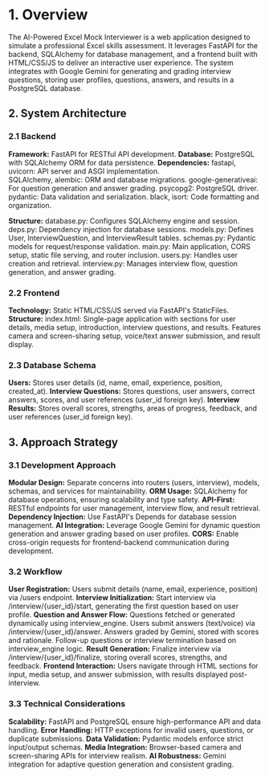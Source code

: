 # 1. Overview

The AI-Powered Excel Mock Interviewer is a web application designed to simulate a professional Excel skills assessment. It leverages FastAPI for the backend, SQLAlchemy for database management, and a frontend built with HTML/CSS/JS to deliver an interactive user experience. The system integrates with Google Gemini for generating and grading interview questions, storing user profiles, questions, answers, and results in a PostgreSQL database.


## 2. System Architecture
### 2.1 Backend

**Framework:** FastAPI for RESTful API development.
**Database:** PostgreSQL with SQLAlchemy ORM for data persistence.
**Dependencies:** fastapi, uvicorn: API server and ASGI implementation.  
                  SQLAlchemy, alembic: ORM and database migrations.
                  google-generativeai: For question generation and answer grading.
                  psycopg2: PostgreSQL driver.
                  pydantic: Data validation and serialization.
                  black, isort: Code formatting and organization.


**Structure:** database.py: Configures SQLAlchemy engine and session.
               deps.py: Dependency injection for database sessions.
               models.py: Defines User, InterviewQuestion, and InterviewResult tables.
               schemas.py: Pydantic models for request/response validation.
               main.py: Main application, CORS setup, static file serving, and router inclusion.
               users.py: Handles user creation and retrieval.
               interview.py: Manages interview flow, question generation, and answer grading.
                


### 2.2 Frontend

**Technology:** Static HTML/CSS/JS served via FastAPI's StaticFiles.
**Structure:** index.html: Single-page application with sections for user details, media setup, introduction, interview questions, and results.
               Features camera and screen-sharing setup, voice/text answer submission, and result display.



### 2.3 Database Schema

**Users:** Stores user details (id, name, email, experience, position, created_at).
**Interview Questions:** Stores questions, user answers, correct answers, scores, and user references (user_id foreign key).
**Interview Results:** Stores overall scores, strengths, areas of progress, feedback, and user references (user_id foreign key).

## 3. Approach Strategy
### 3.1 Development Approach

**Modular Design:** Separate concerns into routers (users, interview), models, schemas, and services for maintainability.
**ORM Usage:** SQLAlchemy for database operations, ensuring scalability and type safety.
**API-First:** RESTful endpoints for user management, interview flow, and result retrieval.
**Dependency Injection:** Use FastAPI's Depends for database session management.
**AI Integration:** Leverage Google Gemini for dynamic question generation and answer grading based on user profiles.
**CORS:** Enable cross-origin requests for frontend-backend communication during development.

### 3.2 Workflow

**User Registration:** Users submit details (name, email, experience, position) via /users endpoint.
**Interview Initialization:** Start interview via /interview/{user_id}/start, generating the first question based on user profile.
**Question and Answer Flow:** Questions fetched or generated dynamically using interview_engine.
                              Users submit answers (text/voice) via /interview/{user_id}/answer.
                              Answers graded by Gemini, stored with scores and rationale.
                              Follow-up questions or interview termination based on interview_engine logic.
**Result Generation:** Finalize interview via /interview/{user_id}/finalize, storing overall scores, strengths, and feedback.
**Frontend Interaction:** Users navigate through HTML sections for input, media setup, and answer submission, with results displayed post-interview.

### 3.3 Technical Considerations

**Scalability:** FastAPI and PostgreSQL ensure high-performance API and data handling.
**Error Handling:** HTTP exceptions for invalid users, questions, or duplicate submissions.
**Data Validation:** Pydantic models enforce strict input/output schemas.
**Media Integration:** Browser-based camera and screen-sharing APIs for interview realism.
**AI Robustness:** Gemini integration for adaptive question generation and consistent grading.

